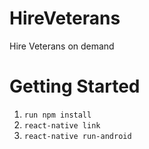 # HireVeterans
Hire Veterans on demand

# Getting Started
1. `run npm install`
2. `react-native link`
3. `react-native run-android`

